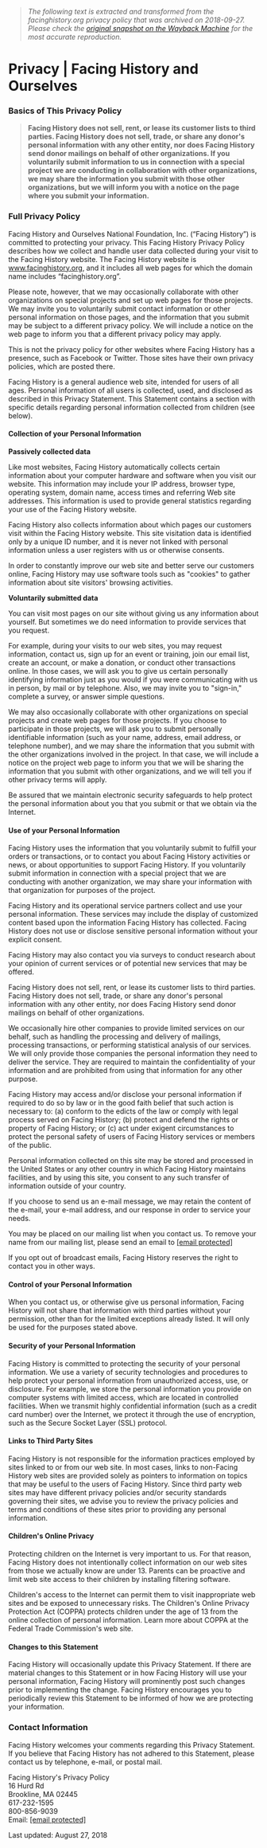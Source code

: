 > *The following text is extracted and transformed from the facinghistory.org privacy policy that was archived on 2018-09-27. Please check the [original snapshot on the Wayback Machine](https://web.archive.org/web/20180927043524id_/https%3A//www.facinghistory.org/privacy) for the most accurate reproduction.*

# Privacy | Facing History and Ourselves

###  Basics of This Privacy Policy

> **Facing History does not sell, rent, or lease its customer lists to third parties. Facing History does not sell, trade, or share any donor's personal information with any other entity, nor does Facing History send donor mailings on behalf of other organizations. If you voluntarily submit information to us in connection with a special project we are conducting in collaboration with other organizations, we may share the information you submit with those other organizations, but we will inform you with a notice on the page where you submit your information.**

###  Full Privacy Policy

Facing History and Ourselves National Foundation, Inc. (“Facing History”) is committed to protecting your privacy. This Facing History Privacy Policy describes how we collect and handle user data collected during your visit to the Facing History website. The Facing History website is www.facinghistory.org, and it includes all web pages for which the domain name includes “facinghistory.org”.

Please note, however, that we may occasionally collaborate with other organizations on special projects and set up web pages for those projects. We may invite you to voluntarily submit contact information or other personal information on those pages, and the information that you submit may be subject to a different privacy policy. We will include a notice on the web page to inform you that a different privacy policy may apply.

This is not the privacy policy for other websites where Facing History has a presence, such as Facebook or Twitter. Those sites have their own privacy policies, which are posted there.

Facing History is a general audience web site, intended for users of all ages. Personal information of all users is collected, used, and disclosed as described in this Privacy Statement. This Statement contains a section with specific details regarding personal information collected from children (see below).

####  Collection of your Personal Information

**Passively collected data**

Like most websites, Facing History automatically collects certain information about your computer hardware and software when you visit our website. This information may include your IP address, browser type, operating system, domain name, access times and referring Web site addresses. This information is used to provide general statistics regarding your use of the Facing History website.

Facing History also collects information about which pages our customers visit within the Facing History website. This site visitation data is identified only by a unique ID number, and it is never not linked with personal information unless a user registers with us or otherwise consents.

In order to constantly improve our web site and better serve our customers online, Facing History may use software tools such as "cookies" to gather information about site visitors' browsing activities.

**Voluntarily submitted data**

You can visit most pages on our site without giving us any information about yourself. But sometimes we do need information to provide services that you request.

For example, during your visits to our web sites, you may request information, contact us, sign up for an event or training, join our email list, create an account, or make a donation, or conduct other transactions online. In those cases, we will ask you to give us certain personally identifying information just as you would if you were communicating with us in person, by mail or by telephone. Also, we may invite you to "sign-in," complete a survey, or answer simple questions.

We may also occasionally collaborate with other organizations on special projects and create web pages for those projects. If you choose to participate in those projects, we will ask you to submit personally identifiable information (such as your name, address, email address, or telephone number), and we may share the information that you submit with the other organizations involved in the project. In that case, we will include a notice on the project web page to inform you that we will be sharing the information that you submit with other organizations, and we will tell you if other privacy terms will apply.

Be assured that we maintain electronic security safeguards to help protect the personal information about you that you submit or that we obtain via the Internet.

####  Use of your Personal Information

Facing History uses the information that you voluntarily submit to fulfill your orders or transactions, or to contact you about Facing History activities or news, or about opportunities to support Facing History. If you voluntarily submit information in connection with a special project that we are conducting with another organization, we may share your information with that organization for purposes of the project.

Facing History and its operational service partners collect and use your personal information. These services may include the display of customized content based upon the information Facing History has collected. Facing History does not use or disclose sensitive personal information without your explicit consent.

Facing History may also contact you via surveys to conduct research about your opinion of current services or of potential new services that may be offered.

Facing History does not sell, rent, or lease its customer lists to third parties. Facing History does not sell, trade, or share any donor's personal information with any other entity, nor does Facing History send donor mailings on behalf of other organizations.

We occasionally hire other companies to provide limited services on our behalf, such as handling the processing and delivery of mailings, processing transactions, or performing statistical analysis of our services. We will only provide those companies the personal information they need to deliver the service. They are required to maintain the confidentiality of your information and are prohibited from using that information for any other purpose.

Facing History may access and/or disclose your personal information if required to do so by law or in the good faith belief that such action is necessary to: (a) conform to the edicts of the law or comply with legal process served on Facing History; (b) protect and defend the rights or property of Facing History; or (c) act under exigent circumstances to protect the personal safety of users of Facing History services or members of the public.

Personal information collected on this site may be stored and processed in the United States or any other country in which Facing History maintains facilities, and by using this site, you consent to any such transfer of information outside of your country.

If you choose to send us an e-mail message, we may retain the content of the e-mail, your e-mail address, and our response in order to service your needs.

You may be placed on our mailing list when you contact us. To remove your name from our mailing list, please send an email to [[email protected]](https://web.archive.org/cdn-cgi/l/email-protection#2b42454d446b4d4a4842454c4342585f4459520544594c14585e49414e485f167b474e4a584e0e191b594e46445d4e0e191b464e0e191b4d5944460e191b464a424742454c0e191b4742585f)

If you opt out of broadcast emails, Facing History reserves the right to contact you in other ways.

#### Control of your Personal Information

When you contact us, or otherwise give us personal information, Facing History will not share that information with third parties without your permission, other than for the limited exceptions already listed. It will only be used for the purposes stated above.

#### Security of your Personal Information

Facing History is committed to protecting the security of your personal information. We use a variety of security technologies and procedures to help protect your personal information from unauthorized access, use, or disclosure. For example, we store the personal information you provide on computer systems with limited access, which are located in controlled facilities. When we transmit highly confidential information (such as a credit card number) over the Internet, we protect it through the use of encryption, such as the Secure Socket Layer (SSL) protocol.

####  Links to Third Party Sites

Facing History is not responsible for the information practices employed by sites linked to or from our web site. In most cases, links to non-Facing History web sites are provided solely as pointers to information on topics that may be useful to the users of Facing History. Since third party web sites may have different privacy policies and/or security standards governing their sites, we advise you to review the privacy policies and terms and conditions of these sites prior to providing any personal information.

####  Children's Online Privacy

Protecting children on the Internet is very important to us. For that reason, Facing History does not intentionally collect information on our web sites from those we actually know are under 13. Parents can be proactive and limit web site access to their children by installing filtering software.

Children's access to the Internet can permit them to visit inappropriate web sites and be exposed to unnecessary risks. The Children's Online Privacy Protection Act (COPPA) protects children under the age of 13 from the online collection of personal information. Learn more about COPPA at the Federal Trade Commission's web site.

####  Changes to this Statement

Facing History will occasionally update this Privacy Statement. If there are material changes to this Statement or in how Facing History will use your personal information, Facing History will prominently post such changes prior to implementing the change. Facing History encourages you to periodically review this Statement to be informed of how we are protecting your information.

###  Contact Information

Facing History welcomes your comments regarding this Privacy Statement. If you believe that Facing History has not adhered to this Statement, please contact us by telephone, e-mail, or postal mail.

Facing History's Privacy Policy  
16 Hurd Rd  
Brookline, MA 02445  
617-232-1595  
800-856-9039  
Email: [[email protected]](https://web.archive.org/cdn-cgi/l/email-protection#abc2c5cdc4ebcdcac8c2c5ccc3c2d8dfc4d9d285c4d9cc94d8dec9c1cec8df96fbd9c2ddcac8d28e999bfbc4c7c2c8d28e999bc2c5dadec2d9d2)

Last updated: August 27, 2018
